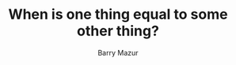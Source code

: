 ---
title: "When is one thing equal to some other thing?"
categories: articles
link: https://pdfs.semanticscholar.org/806a/92153c4b8d344edec45eece4ba105afd3dda.pdf
author: Barry Mazur
description: This was my first introduction to category theory, and it was a delight to read, kicking off my on again, off again relationship with the subject. In particular, I remember really enjoying the 10th section of characterizing the natural numbers as an initial object of a certain category.
---